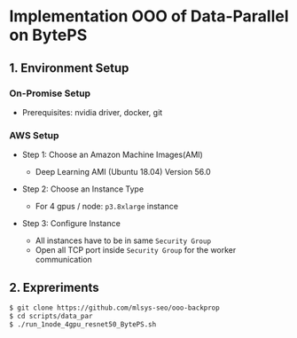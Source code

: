 # Implementation OOO of Data-Parallel on BytePS
## 1. Environment Setup

### On-Promise Setup
- Prerequisites: nvidia driver, docker, git

### AWS Setup

- Step 1: Choose an Amazon Machine Images(AMI)
    - Deep Learning AMI (Ubuntu 18.04) Version 56.0 


- Step 2: Choose an Instance Type
    - For 4 gpus / node: `p3.8xlarge` instance


- Step 3: Configure Instance
    - All instances have to be in same `Security Group`
    - Open all TCP port inside `Security Group` for the worker communication

## 2. Expreriments

```bash
$ git clone https://github.com/mlsys-seo/ooo-backprop
$ cd scripts/data_par
$ ./run_1node_4gpu_resnet50_BytePS.sh
```
